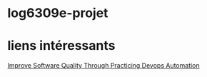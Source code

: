 # log6309e-projet

# liens intéressants
[Improve Software Quality Through Practicing Devops Automation](https://papers.ssrn.com/sol3/papers.cfm?abstract_id=3681565)
